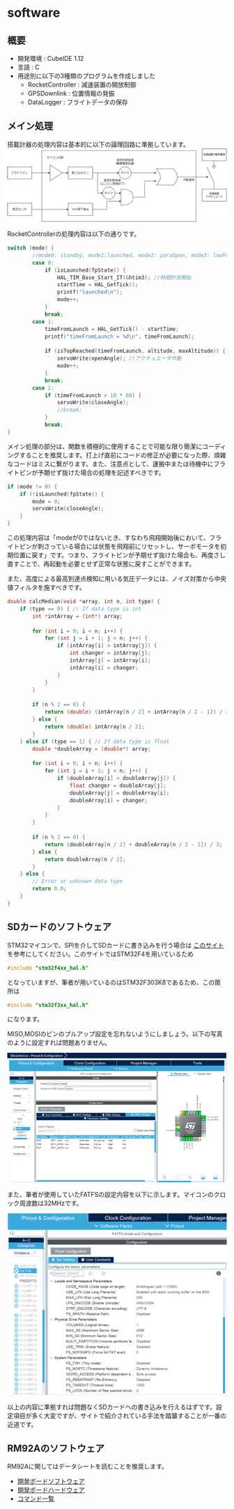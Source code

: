 # software

## 概要
* 開発環境 : CubeIDE 1.12
* 言語 : C
* 用途別に以下の3種類のプログラムを作成しました
    * RocketController : 減速装置の開放制御
    * GPSDownlink : 位置情報の発振
    * DataLogger : フライトデータの保存

## メイン処理
搭載計器の処理内容は基本的に以下の論理回路に準拠しています。
![論理回路](/figures/論理回路.jpg)

RocketControllerの処理内容は以下の通りです。
```cpp
switch (mode) {
		//mode0: standby, mode1:launched, mode2: paraOpen, mode3: lowPower
		case 0:
			if (isLaunched(fpState)) {
				HAL_TIM_Base_Start_IT(&htim3); //時間計測開始
				startTime = HAL_GetTick();
				printf("launched\n");
				mode++;
			}
			break;
		case 1:
			timeFromLaunch = HAL_GetTick() - startTime;
			printf("timeFromLaunch = %d\n", timeFromLaunch);

			if (isTopReached(timeFromLaunch, altitude, maxAltitude)) {
				servoWrite(openAngle); //アクチュエータ作動
				mode++;
			}
			break;
		case 2:
			if (timeFromLaunch > 10 * 60) {
				servoWrite(closeAngle);
				//break;
			}
			break;
}
```
メイン処理の部分は、関数を積極的に使用することで可能な限り簡潔にコーディングすることを推奨します。打上げ直前にコードの修正が必要になった際、煩雑なコードはミスに繋がります。また、注意点として、運搬中または待機中にフライトピンが予期せず抜けた場合の処理を記述すべきです。
```cpp
if (mode != 0) {
    if (!isLaunched(fpState)) {
        mode = 0;
        servoWrite(closeAngle);
	}
}
```
この処理内容は「modeが0ではないとき、すなわち飛翔開始後において、フライトピンが刺さっている場合には状態を飛翔前にリセットし、サーボモータを初期位置に戻す」です。つまり、フライトピンが予期せず抜けた場合も、再度さし直すことで、再起動を必要とせず正常な状態に戻すことができます。  

また、高度による最高到達点検知に用いる気圧データには、ノイズ対策から中央値フィルタを施すべきです。
```cpp
double calcMedian(void *array, int n, int type) {
	if (type == 0) { // If data type is int
		int *intArray = (int*) array;

		for (int i = 0; i < n; i++) {
			for (int j = i + 1; j < n; j++) {
				if (intArray[i] > intArray[j]) {
					int changer = intArray[j];
					intArray[j] = intArray[i];
					intArray[i] = changer;
				}
			}
		}

		if (n % 2 == 0) {
			return (double) (intArray[n / 2] + intArray[n / 2 - 1]) / 2;
		} else {
			return (double) intArray[n / 2];
		}
	} else if (type == 1) { // If data type is float
		double *doubleArray = (double*) array;

		for (int i = 0; i < n; i++) {
			for (int j = i + 1; j < n; j++) {
				if (doubleArray[i] > doubleArray[j]) {
					float changer = doubleArray[j];
					doubleArray[j] = doubleArray[i];
					doubleArray[i] = changer;
				}
			}
		}

		if (n % 2 == 0) {
			return (doubleArray[n / 2] + doubleArray[n / 2 - 1]) / 2;
		} else {
			return doubleArray[n / 2];
		}
	} else {
		// Error or unknown data type
		return 0.0;
	}
}
```

## SDカードのソフトウェア
STM32マイコンで、SPIを介してSDカードに書き込みを行う場合は [このサイト](https://zenn.dev/waarrk/articles/32a1916afa0cb6)を参考にしてください。このサイトではSTM32F4を用いているため
```cpp
#include "stm32f4xx_hal.h"
```
となっていますが、筆者が用いているのはSTM32F303K8であるため、この箇所は
```cpp
#include "stm32f3xx_hal.h"
```
になります。

MISO,MOSIのピンのプルアップ設定を忘れないようにしましょう。以下の写真のように設定すれば問題ありません。　

![SPIconfig](/figures/SPIconfig.png)

また、筆者が使用していたFATFSの設定内容を以下に示します。マイコンのクロック周波数は32MHzです。

![FATFSconfig](/figures/FatfsConfig.png)

以上の内容に準拠すれば問題なくSDカードへの書き込みを行えるはずです。設定項目が多く大変ですが、サイトで紹介されている手法を踏襲することが一番の近道です。

## RM92Aのソフトウェア
RM92Aに関してはデータシートを読むことを推奨します。
* [開発ボードソフトウェア](http://www.rflink.co.jp/pdf/RM-92A-92C/SimpleMACstd92A-92C_instruction%20manual-rev2.10.02.pdf)
* [開発ボードハードウェア](http://www.rflink.co.jp/pdf/RM-24X92X_EV/RM-24X-92X_EV_ver4-2_4-3_4-4_v1_2.pdf)
* [コマンド一覧](http://www.rflink.co.jp/pdf/RM-92A-92C/LoRaWan_AT-command_Specification_v1.5.pdf)